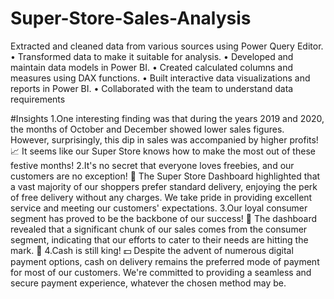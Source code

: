 # Super-Store-Sales-Analysis
Extracted and cleaned data from various sources using Power Query Editor.
• Transformed data to make it suitable for analysis.
• Developed and maintain data models in Power BI.
• Created calculated columns and measures using DAX functions.
• Built interactive data visualizations and reports in Power BI.
• Collaborated with the team to understand data requirements


#Insights
1.One interesting finding was that during the years 2019 and 2020, the months of October and December showed lower sales figures. However, surprisingly, this dip in sales was accompanied by higher profits! 📈 It seems like our Super Store knows how to make the most out of these festive months!
2.It's no secret that everyone loves freebies, and our customers are no exception! 🎁 The Super Store Dashboard highlighted that a vast majority of our shoppers prefer standard delivery, enjoying the perk of free delivery without any charges. We take pride in providing excellent service and meeting our customers' expectations.
3.Our loyal consumer segment has proved to be the backbone of our success! 💪 The dashboard revealed that a significant chunk of our sales comes from the consumer segment, indicating that our efforts to cater to their needs are hitting the mark. 🎯
4.Cash is still king! 💵 Despite the advent of numerous digital payment options, cash on delivery remains the preferred mode of payment for most of our customers. We're committed to providing a seamless and secure payment experience, whatever the chosen method may be.
